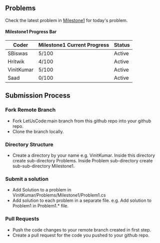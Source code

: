 ## Problems

Check the latest problem in [Milestone1](https://github.com/ThreeMangoTrees/LetUsCode/blob/main/PracticeProblems/Milestone1.md) for today's problem.

#### Milestone1 Progress Bar

| Coder      | Milestone1 Current Progress | Status |
|------------|-----------------------------|--------|
| SBiswas	 | 5/100                       | Active |
| Hritwik    | 4/100                       | Active |
| VinitKumar | 5/100                       | Active |
| Saad       | 0/100                       | Active |


## Submission Process

### Fork Remote Branch

* Fork LetUsCode:main branch from this github repo into your github repo.
* Clone the branch locally.

### Directory Structure

* Create a directory by your name e.g. VinitKumar. Inside this directory create sub-directory Problems. Inside Problem sub-directory create sub-sub-directory Milestone1. 

### Submit a solution

* Add Solution to a problem in VinitKumar/Problems/Milestone1/Problem1.cs
* Add solution to each problem in a separate file. e.g. Add solution to Problem1 in Problem1.* file.

### Pull Requests

* Push the code changes to your remote branch created in first step.
* Create a pull request for the code you pushed to your github repo.

